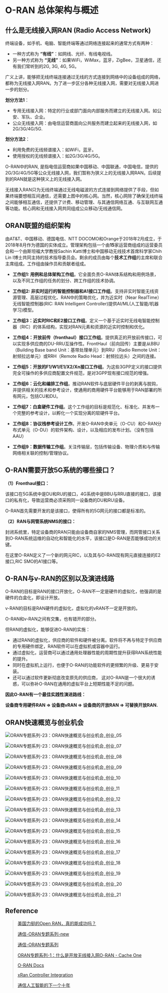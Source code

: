 # O-RAN 总体架构与概述

## 什么是无线接入网RAN (Radio Access Network)

终端设备，如手机、电脑、智能终端等通过网络连接起来的通常方式有两种：

- 一种方式称为 **“有线”**：如网线、光纤、有线电视线。
- 另一种方式称为 **“无线”**：如果WiFi，WiMax，蓝牙，ZigBee，卫星通信，还有我们常听到的2G, 3G, 4G, 5G。

广义上讲，能够把无线终端连接通过无线的方式连接到网络中的设备组成的网络，都称为无线接入网RAN。为了进一步区分各种无线接入网，需要对无线接入网进一步的划分。

**划分方法1**：

- 专用无线接入网：特定的行业或部门面向内部服务而建立的无线接入网。如公安、军队、企业。
- 公众无线接入网：由电信运营商面向公共服务而建立起来的无线接入网，如2G/3G/4G/5G.

**划分方法2**：

- 利用免费的无线频谱接入：如WiFi，蓝牙。
- 使用授权的无线频谱接入：如2G/3G/4G/5G。

O-RAN中的RAN, 是指电信运营商如果中国移动、中国联通，中国电信，提供的2G/3G/4G/5G等公众无线接入网，我们暂称为狭义上的无线接入网RAN。后续提到的RAN就是这种狭义上的无线接入网。

无线接入RAN只为无线终端通过无线电磁波的方式连接到网络提供了手段，但如果终端要想相互间通信，还需要上图中的核心网。当然，核心网除了确保无线终端之间能够相互通信，还提供了计费、移动管理、与其通信网络互通、与互联网互通等功能。核心网和无线接入网共同组成公众移动/无线通信网。

## ORAN联盟的组织架构

由AT&T、中国移动、德国电信、NTT DOCOMO和Orange于2018年2月成立，于2018年8月作为德国的实体成立。管理架构包括一个由**15**家运营商组成的运营委员会和一个由斯坦福大学教授Sachin Katti博士和中国移动无线技术首席科学家Chih Lin I博士共同主持的技术指导委员会。剩余的成员由每个**技术工作组**的主席和联合主席组成。工作组由操作员和贡献者组成。

- **工作组1: 用例和总体架构工作组**。它全面负责O-RAN体系结构和用例场景，以及不同工作组的任务的划分、跨工作组的技术协调。
- **工作组2: 非实时运行的智能控制器和A1接口工作组**。支持非实时智能无线资源管理、高层过程优化、RAN中的策略优化，并为近实时（Near RealTime）无线智能控制器(RIC: RAN Intelligent Controller)提供AI/ML(人工智能/机器学习)模型。
- **工作组3：近实时RIC和E2接口工作组**。定义一个基于近实时无线电智能控制器（RIC）的体系结构，实现对RAN元素和资源的近实时控制和优化。
- **工作组4：开放前传（fronthaul）接口工作组**。提供真正的开放前传接口，可以实现多供应商的DU-RRU互操作性。FrontHaul（前向回传）主要是从BBU（Building Base band Unit：基带处理单元）到RRU（Radio Remote Unit：射频拉远单元）或RRH（Remote Radio Head：射频拉远头）之间的连接。
- **工作组5：开放的F1/W1/E1/X2/Xn接口工作组**。为这些3GPP定义的接口提供完全可操作的多供应商配置文件规范，是对3GPP现有接口规范的增强。
- **工作组6：云化和编排工作组**。推动RAN软件与底层硬件平台的剥离与脱钩，并提供相关的技术和参考设计，使通用的商用硬件平台能够用于RAN部署的所有网元，包括CU和DU。
- **工作组7：白盒硬件工作组**。这个工作组的目标是规范化、标准化、并发布一个完整的参考设计，以孵化一个实现分离的软硬件平台。
- **工作组8：协议栈参考设计工作**。开发O-RAN中央单元（O-CU）和O-RAN分布式单元（O-DU）的软件架构、设计，以及相应的发布计划。（没有包括AAU）

- **工作组9：数据传输工作组**。关注传输层，包括传输设备、物理介质和与传输网络相关联的控制/管理协议。

## O-RAN需要开放5G系统的哪些接口？

**（1）Fronthaul接口：**

该接口在5G系统中是DU和RU的接口，4G系统中是BBU与RRU直接的接口，该接口的私有化，导致运营商必须采购同一设备商的DU和RU设备。

O-RAN首先需要开发的是该接口，使得所有的5G网元的接口都是标准的。

**（2）RAN与网管系统NMS的接口：**

封闭系统里，特定设备商的RAN只能由设备商自家的NMS管理，而网管接口关系到O-RAN系统运维的自动化和智能化的水平，该接口是O-RAN是否能够成功的关键。

在这里O-RAN定义了一个新的网元RIC，以及其与O-RAN现有网元直接连接的E2接口,RIC SMO的A1接口等。

## O-RAN与v-RAN的区别以及演进线路

O-RAN的目标是RAN的接口开放化，O-RAN不一定是硬件的虚拟化，他强调的是硬件的白盒化，即设计开放。

v-RAN的目标是RAN硬件的虚拟化，虚拟化的vRAN不一定是开放的。

O-RAN和v-RAN之间有交集，也有错开的部分。

但RAN的虚拟化，能够促进O-RAN的实施：

- 通过RAN的虚拟化，供应商的软件和硬件被分离。软件将不再与特定于供应商的专用硬件绑定，RAN软件可以在虚拟机或容器中运行。
- 通过虚拟化，运营商可以通过通用处理器性能的周期性提升获得RAN系统性能的提升。
- 同时在虚拟机上运行，也便于O-RAN的功能软件的更频繁的升级、更易于安装。
- 还可以通过软件更新彻底改变原先的供应商， 这对O-RAN是一个很大的诱惑，可以弥补O-RAN在通用的虚拟平台上短期性能不足的问题。

**因此O-RAN有一个最佳实践性演进路线：**

**设备商专用硬件RAN => 设备商vRAN => 设备商的开放RAN  => 可替换开放RAN.**

## ORAN快速概览与创业机会

![ORAN专题系列-23：ORAN快速概览与创业机会_创业_05](images/oran-overview-01.png)

![ORAN专题系列-23：ORAN快速概览与创业机会_创业_07](images/oran-overview-02.png)

![ORAN专题系列-23：ORAN快速概览与创业机会_创业_08](images/oran-overview-03.png)

![ORAN专题系列-23：ORAN快速概览与创业机会_创业_09](images/oran-overview-04.png)

![ORAN专题系列-23：ORAN快速概览与创业机会_创业_10](images/oran-overview-05.png)

![ORAN专题系列-23：ORAN快速概览与创业机会_创业_11](images/oran-overview-06.png)

![ORAN专题系列-23：ORAN快速概览与创业机会_创业_12](images/oran-overview-07.png)

![ORAN专题系列-23：ORAN快速概览与创业机会_创业_13](images/oran-overview-08.png)

![ORAN专题系列-23：ORAN快速概览与创业机会_创业_14](images/oran-overview-09.png)

![ORAN专题系列-23：ORAN快速概览与创业机会_创业_15](images/oran-overview-10.png)

![ORAN专题系列-23：ORAN快速概览与创业机会_创业_16](images/oran-overview-11.png)

![ORAN专题系列-23：ORAN快速概览与创业机会_创业_17](images/oran-overview-12.png)

![ORAN专题系列-23：ORAN快速概览与创业机会_创业_18](images/oran-overview-13.png)

![ORAN专题系列-23：ORAN快速概览与创业机会_创业_19](images/oran-overview-14.png)

![ORAN专题系列-23：ORAN快速概览与创业机会_创业_20](images/oran-overview-15.png)

![ORAN专题系列-23：ORAN快速概览与创业机会_创业_21](images/oran-overview-16.png)




## Reference

> [美国力挺的Open RAN，真的能成功吗？](https://www.eet-china.com/mp/a34799.html)
>
> [通信-ORAN专题系列-new](https://blog.csdn.net/hiwangwenbing/category_10056821.html)
>
> [通信-ORAN专题系列](https://blog.51cto.com/u_11299290/category33/p_1)
>
> [ORAN专题系列-1：什么是开放无线接入网O-RAN - Cache One](https://cache.one/read/2136366)
>
> [O-RAN Docs](https://docs.o-ran-sc.org/projects/o-ran-sc-o-du-phy/en/latest/xRAN-Library-Design_fh.html)
>
> [xRan Controller Integration](https://wiki.onosproject.org/display/ONOS/xRAN+Controller+Integration)
>
> [通信人工智能的下一个十年](http://www.cww.net.cn/article?id=487657)

